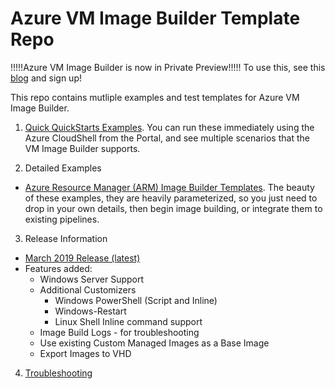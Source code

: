 # Azure VM Image Builder Template Repo
!!!!!Azure VM Image Builder is now in Private Preview!!!!!
To use this, see this [blog](https://azure.microsoft.com/en-us/blog/announcing-private-preview-of-azure-vm-image-builder/) and sign up!

This repo contains mutliple examples and test templates for Azure VM Image Builder.


1. [Quick QuickStarts Examples](/quickquickstarts/readme.md).
You can run these immediately using the Azure CloudShell from the Portal, and see multiple scenarios that the VM Image Builder supports. 


2. Detailed Examples
* [Azure Resource Manager (ARM) Image Builder Templates](/armTemplates/README.md). 
The beauty of these examples, they are heavily parameterized, so you just need to drop in your own details, then begin image building, or integrate them to existing pipelines.

3. Release Information
* [March 2019 Release (latest)](/aibMarch2019Update.md)
* Features added:
    * Windows Server Support
    * Additional Customizers
        * Windows PowerShell (Script and Inline)
        * Windows-Restart
        * Linux Shell Inline command support
    * Image Build Logs - for troubleshooting
    * Use existing Custom Managed Images as a Base Image
    * Export Images to VHD

4. [Troubleshooting](/troubleshootingaib.md)
